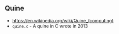 ## Quine

* https://en.wikipedia.org/wiki/Quine_(computing)
* `quine.c` - A quine in C wrote in 2013


